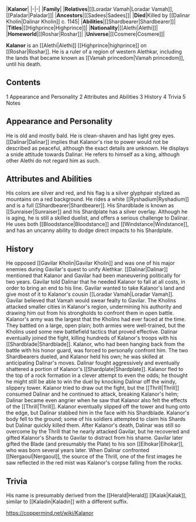 |**Kalanor**|
|-|-|
|**Family**|
|**Relatives**|[[Loradar Vamah\|Loradar Vamah]], [[Paladar\|Paladar]]|
|**Ancestors**|[[Sadees\|Sadees]]|
|**Died**|Killed by [[Dalinar Kholin\|Dalinar Kholin]] c. 1145|
|**Abilities**|[[Shardbearer\|Shardbearer]]|
|**Titles**|[[Highprince\|Highprince]]|
|**Nationality**|[[Alethi\|Alethi]]|
|**Homeworld**|[[Roshar\|Roshar]]|
|**Universe**|[[Cosmere\|Cosmere]]|

**Kalanor** is an [[Alethi\|Alethi]] [[Highprince\|highprince]] on [[Roshar\|Roshar]]. He is a ruler of a region of western Alethkar, including the lands that became known as [[Vamah princedom\|Vamah princedom]], until his death.

## Contents

1 Appearance and Personality
2 Attributes and Abilities
3 History
4 Trivia
5 Notes


## Appearance and Personality
He is old and mostly bald. He is clean-shaven and has light grey eyes. [[Dalinar\|Dalinar]] implies that Kalanor's rise to power would not be described as peaceful, although the exact details are unknown. He displays a snide attitude towards Dalinar. He refers to himself as a king, although other Alethi do not regard him as such.

## Attributes and Abilities
His colors are silver and red, and his flag is a silver glyphpair stylized as mountains on a red background. He rides a white [[Ryshadium\|Ryshadium]] and is a full [[Shardbearer\|Shardbearer]]. His Shardblade is known as [[Sunraiser\|Sunraiser]] and his Shardplate has a silver overlay. Although he is aging, he is still a skilled duelist, and offers a serious challenge to Dalinar. He uses both [[Bloodstance\|Bloodstance]] and [[Windstance\|Windstance]], and has an uncanny ability to dodge direct impacts to his Shardplate.

## History
He opposed [[Gavilar Kholin\|Gavilar Kholin]] and was one of his major enemies during Gavilar's quest to unify Alethkar. [[Dalinar\|Dalinar]] mentioned that Kalanor and Gavilar had been maneuvering politically for two years.
Gavilar told Dalinar that he needed Kalanor to fall at all costs, in order to bring an end to his line. Gavilar wanted to take Kalanor's land and give most of it to Kalanor's cousin [[Loradar Vamah\|Loradar Vamah]]. Gavilar believed that Vamah would swear fealty to Gavilar. The Kholins attacked smaller cities in Kalanor's region, undermining his authority and drawing him out from his strongholds to confront them in open battle. Kalanor's army was the largest that the Kholins had ever faced at the time. They battled on a large, open plain; both armies were well-trained, but the Kholins used some new battlefield tactics that proved effective. Dalinar eventually joined the fight, killing hundreds of Kalanor's troops with his [[Shardblade\|Shardblade]]. Kalanor, who had been hanging back from the battle with his honor guard, was forced to personally confront him.
The two Shardbearers dueled, and Kalanor held his own; he was skilled at anticipating Dalinar's moves. Dalinar fought aggressively and eventually shattered a portion of Kalanor's [[Shardplate\|Shardplate]]. Kalanor fled to the top of a rock formation in a clever attempt to even the odds; he thought he might still be able to win the duel by knocking Dalinar off the windy, slippery tower. Kalanor tried to draw out the fight, but the [[Thrill\|Thrill]] consumed Dalinar and he continued to attack, breaking Kalanor's helm; Dalinar became even angrier when he saw that Kalanor also felt the effects of the [[Thrill\|Thrill]]. Kalanor eventually slipped off the tower and hung onto the edge, but Dalinar stabbed him in the face with his Shardblade. Kalanor's body fell to the ground; some of his soldiers attempted to claim his Shards but Dalinar quickly killed them.
After Kalanor's death, Dalinar was still so overcome by the Thrill that he nearly attacked Gavilar, but he recovered and gifted Kalanor's Shards to Gavilar to distract from his shame. Gavilar later gifted the Blade (and presumably the Plate) to his son [[Elhokar\|Elhokar]], who was born several years later.
When Dalinar confronted [[Nergaoul\|Nergaoul]], the source of the Thrill, one of the first images he saw reflected in the red mist was Kalanor's corpse falling from the rocks.

## Trivia
His name is presumably derived from the [[Herald\|Herald]] [[Kalak\|Kalak]], similar to [[Kaladin\|Kaladin]] with a different suffix.


https://coppermind.net/wiki/Kalanor